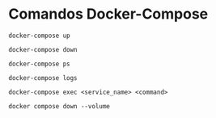 # Comandos Docker-Compose

```
docker-compose up
```

```
docker-compose down 
```

```
docker-compose ps
```

```
docker-compose logs
```

```
docker-compose exec <service_name> <command>
```

```
docker compose down --volume
```
